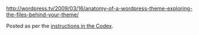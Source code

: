 http://wordpress.tv/2009/03/16/anatomy-of-a-wordpress-theme-exploring-the-files-behind-your-theme/

Posted as per the <a href="http://codex.wordpress.org/Embeds" target="_blank">instructions in the Codex</a>.